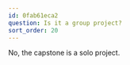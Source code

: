 ```yaml
---
id: 0fab61eca2
question: Is it a group project?
sort_order: 20
---
```


No, the capstone is a solo project.